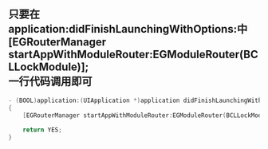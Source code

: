 ## 只要在application:didFinishLaunchingWithOptions:中</br>[EGRouterManager startAppWithModuleRouter:EGModuleRouter(BCLLockModule)];</br>一行代码调用即可

```objective-c
- (BOOL)application:(UIApplication *)application didFinishLaunchingWithOptions:(NSDictionary *)launchOptions
{
    [EGRouterManager startAppWithModuleRouter:EGModuleRouter(BCLLockModule)];
    
    return YES;
}
```

